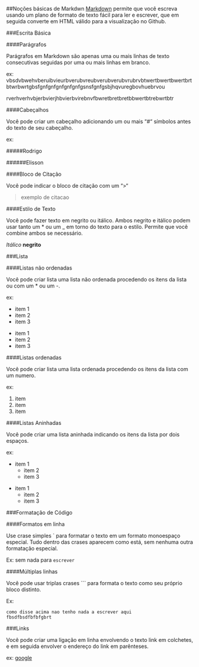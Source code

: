 ##Noções básicas de Markdwn
[Markdown](http://daringfireball.net/projects/markdown/) permite que você escreva usando um plano de formato de texto fácil para ler e escrever, que em seguida converte em HTML válido para a visualização no Github.

###Escrita Básica

####Parágrafos

Parágrafos em Markdown são apenas uma ou mais linhas de texto consecutivas seguidas por uma ou mais linhas em branco.

ex: vbsdvbwehvberuibvieurbverubvreubverubverubvrubrvbtwertbwertbwertbrtbtwrbwrtgbsfgnfgnfgnfgnfgnfgsnsfgnfgsbjhqvuregbovhuebrvou

rverhverhvbjerbvierjhbvierbvirebnvfbwretbretbretbbwertbtrebwrtbtr

####Cabeçalhos

Você pode criar um cabeçalho adicionando um ou mais “#“ símbolos antes do texto de seu cabeçalho.

ex:

#####Rodrigo

######Elisson

####Bloco de Citação

Você pode indicar o bloco de citação com um “>“

>exemplo de citacao

####Estilo de Texto

Você pode fazer texto em negrito ou itálico.
Ambos negrito e itálico podem usar tanto um * ou um _ em torno do texto para o estilo. Permite que você combine ambos se necessário.

*Itálico*
  **negrito**

###Lista

####Listas não ordenadas

Você pode criar lista uma lista não ordenada procedendo os itens da lista ou com um * ou um -.

ex: 

* item 1
* item 2
* item 3

- item 1
- item 2
- item 3

####Listas ordenadas

Você pode criar lista uma lista ordenada procedendo os itens da lista com um numero.

ex: 

1. item 
2. item
3. item 

####Listas Aninhadas

Você pode criar uma lista aninhada indicando os itens da lista por dois espaços.

ex: 

* item 1
   * item 2
   * item 3

- item 1
    - item 2
    - item 3

###Formatação de Código

####Formatos em linha

Use crase simples ` para formatar o texto em um formato monoespaço especial.  Tudo dentro das crases aparecem como está, sem nenhuma outra formatação especial.

Ex: sem nada para `escrever`

####Múltiplas linhas

Você pode usar triplas crases ``` para formata o texto como seu próprio bloco distinto.

Ex:

```
como disse acima nao tenho nada a escrever aqui
fbsdfbsdfbfbfgbrt
```

###Links

Você pode criar uma ligação em linha envolvendo o texto link em colchetes, e em seguida envolver o endereço do link em parênteses.

ex: [google](www.google.com.br)
